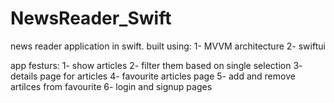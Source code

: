 # NewsReader_Swift

news reader application in swift. built using: 
1- MVVM architecture 
2- swiftui

app festurs: 
1- show articles 
2- filter them based on single selection 
3- details page for articles 
4- favourite articles page 
5- add and remove artilces from favourite 
6- login and signup pages
